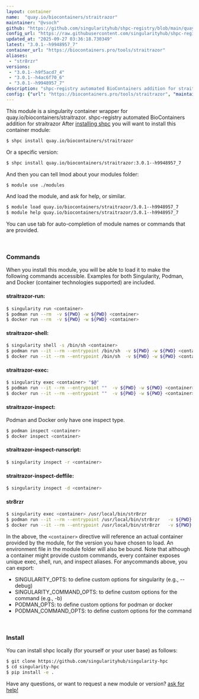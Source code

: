 ```yaml
---
layout: container
name:  "quay.io/biocontainers/straitrazor"
maintainer: "@vsoch"
github: "https://github.com/singularityhub/shpc-registry/blob/main/quay.io/biocontainers/straitrazor/container.yaml"
config_url: "https://raw.githubusercontent.com/singularityhub/shpc-registry/main/quay.io/biocontainers/straitrazor/container.yaml"
updated_at: "2025-09-27 03:36:18.730349"
latest: "3.0.1--h9948957_7"
container_url: "https://biocontainers.pro/tools/straitrazor"
aliases:
 - "str8rzr"
versions:
 - "3.0.1--h9f5acd7_4"
 - "3.0.1--h4ac6f70_6"
 - "3.0.1--h9948957_7"
description: "shpc-registry automated BioContainers addition for straitrazor"
config: {"url": "https://biocontainers.pro/tools/straitrazor", "maintainer": "@vsoch", "description": "shpc-registry automated BioContainers addition for straitrazor", "latest": {"3.0.1--h9948957_7": "sha256:aecff2f28b310535455cacaa99efff8165264d35249916ea8f259ee43d0a605c"}, "tags": {"3.0.1--h9f5acd7_4": "sha256:5b33438bf941d1b8a2d963f1b04342c398d72543c467fdde8aaf8b6f8d41b7f5", "3.0.1--h4ac6f70_6": "sha256:bb0bb0479c18127414e44f8124531875932a31238279b33baaabb063ff0b097e", "3.0.1--h9948957_7": "sha256:aecff2f28b310535455cacaa99efff8165264d35249916ea8f259ee43d0a605c"}, "docker": "quay.io/biocontainers/straitrazor", "aliases": {"str8rzr": "/usr/local/bin/str8rzr"}}
---
```


This module is a singularity container wrapper for quay.io/biocontainers/straitrazor.
shpc-registry automated BioContainers addition for straitrazor
After [installing shpc](#install) you will want to install this container module:


```bash
$ shpc install quay.io/biocontainers/straitrazor
```

Or a specific version:

```bash
$ shpc install quay.io/biocontainers/straitrazor:3.0.1--h9948957_7
```

And then you can tell lmod about your modules folder:

```bash
$ module use ./modules
```

And load the module, and ask for help, or similar.

```bash
$ module load quay.io/biocontainers/straitrazor/3.0.1--h9948957_7
$ module help quay.io/biocontainers/straitrazor/3.0.1--h9948957_7
```

You can use tab for auto-completion of module names or commands that are provided.

<br>

### Commands

When you install this module, you will be able to load it to make the following commands accessible.
Examples for both Singularity, Podman, and Docker (container technologies supported) are included.

#### straitrazor-run:

```bash
$ singularity run <container>
$ podman run --rm  -v ${PWD} -w ${PWD} <container>
$ docker run --rm  -v ${PWD} -w ${PWD} <container>
```

#### straitrazor-shell:

```bash
$ singularity shell -s /bin/sh <container>
$ podman run --it --rm --entrypoint /bin/sh  -v ${PWD} -w ${PWD} <container>
$ docker run --it --rm --entrypoint /bin/sh  -v ${PWD} -w ${PWD} <container>
```

#### straitrazor-exec:

```bash
$ singularity exec <container> "$@"
$ podman run --it --rm --entrypoint ""  -v ${PWD} -w ${PWD} <container> "$@"
$ docker run --it --rm --entrypoint ""  -v ${PWD} -w ${PWD} <container> "$@"
```

#### straitrazor-inspect:

Podman and Docker only have one inspect type.

```bash
$ podman inspect <container>
$ docker inspect <container>
```

#### straitrazor-inspect-runscript:

```bash
$ singularity inspect -r <container>
```

#### straitrazor-inspect-deffile:

```bash
$ singularity inspect -d <container>
```


#### str8rzr

```bash
$ singularity exec <container> /usr/local/bin/str8rzr
$ podman run --it --rm --entrypoint /usr/local/bin/str8rzr   -v ${PWD} -w ${PWD} <container> -c " $@"
$ docker run --it --rm --entrypoint /usr/local/bin/str8rzr   -v ${PWD} -w ${PWD} <container> -c " $@"
```



In the above, the `<container>` directive will reference an actual container provided
by the module, for the version you have chosen to load. An environment file in the
module folder will also be bound. Note that although a container
might provide custom commands, every container exposes unique exec, shell, run, and
inspect aliases. For anycommands above, you can export:

 - SINGULARITY_OPTS: to define custom options for singularity (e.g., --debug)
 - SINGULARITY_COMMAND_OPTS: to define custom options for the command (e.g., -b)
 - PODMAN_OPTS: to define custom options for podman or docker
 - PODMAN_COMMAND_OPTS: to define custom options for the command

<br>

### Install

You can install shpc locally (for yourself or your user base) as follows:

```bash
$ git clone https://github.com/singularityhub/singularity-hpc
$ cd singularity-hpc
$ pip install -e .
```

Have any questions, or want to request a new module or version? [ask for help!](https://github.com/singularityhub/singularity-hpc/issues)